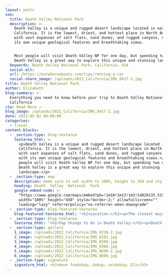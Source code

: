 ```yaml
---
layout: posts
seo:
  title: Death Valley National Park
  description: >-
    Death Valley is a unique and rugged desert landscape located in eastern
    California. It is the lowest, driest, and hottest place in North America,
    with vast expanses of salt flats, sand dunes, and rugged canyons, each with
    its own unique geological features and breathtaking views.


    Most people will visit Death Valley NP for one day, but spending two days in
    Death Valley is a great way to explore this unique and stunning landscape.
  keywords: Death Valley National Park, California, USA
  social-alt:
  url: /https://ourwhereabouts.com/tips/renting-a-car
  social-share_image: /uploads/2022_California/IMG_8417-2.jpg
title: Death Valley National Park
author: Elizabeth
blog-summary: >-
  Everything you need to know before your trip to Death Valley National Park in
  California
cta: Read More →
blog_image: /uploads/2022_California/IMG_8417-2.jpg
date: 2023-05-02 00:00:00
categories:
  - travel
content-blocks:
  - _section-type: blog-textarea
    textarea_html: >-
      <p>Death Valley is a unique and rugged desert landscape located in eastern
      California. It is the lowest, driest, and hottest place in North America,
      with vast expanses of salt flats, sand dunes, and rugged canyons, each
      with its own unique geological features and breathtaking views.</p><p>Most
      people will visit Death Valley NP for one day, but spending two days in
      Death Valley is a great way to explore this unique and stunning
      landscape.</p>
  - _section-type: map
    description: make sure to set width to 100%, height to 350 and style to border 2
    heading: Death  Valley  National  Park
    google-embed-code: >-
      "https://www.google.com/maps/embed?pb=!1m18!1m12!1m3!1d820135.5159144407!2d-117.43146425848877!3d36.58654627878563!2m3!1f0!2f0!3f0!3m2!1i1024!2i768!4f13.1!3m3!1m2!1s0x80c739a21e8fffb1%3A0x1c897383d723dd25!2sDeath%20Valley%2C%20CA%2C%20USA!5e0!3m2!1sen!2sil!4v1684659057124!5m2!1sen!2sil"
      width="100%" height="450" style="border:2;" allowfullscreen=""
      loading="lazy" referrerpolicy="no-referrer-when-downgrade"
  - _section-type: blog-featured-textarea
    blog-featured-textarea_html: "<h2>Location:</h2><p>The closest major cities to Death Valley are Las Vegas, Los Angeles, San Francisco, &amp; Yosemite (which makes it a great destination for a road trip)</p><h2>Entrance Fee:&nbsp;</h2><p><strong>Death Valley Entrance Fee - per vehicle - $30.00</strong><br />This permit allows all persons traveling with the permit holder in one single private, non-commercial vehicle (car/truck/van) to leave and re-enter the park as many times as they wish during the 7-day period from the date of purchase.</p><p><strong>Death Valley Entrance Fee - per motorcycle - $25.00</strong><br />This permit allows persons traveling on one motorcycle to leave and re-enter the park as many times as they wish during the 7-day period from the date of purchase.</p><p><strong>Death Valley Entrance Fee - per individual - $15.00</strong><br />This permit allows a single individual traveling on foot or individuals traveling on one bicycle to leave and re-enter the park as many times as they wish during the 7-day period from the date of purchase.</p><p><strong>America the Beautiful Annual Pass (Our recommendation)</strong><br />$80: yearly pass covering entrance and standard amenity fees for national parks and other federal fee areas for 12 months from the time of purchase.</p><p>\_</p><h2>When to visit:&nbsp;</h2><p>Spring and Autumn are the best seasons to visit Death Valley. In spring, March-May, there are blooming flowers brought by winter's rain and in autumn, October-November, there are pleasant temperatures and generally clear skies.<br />I'd try to avoid visiting in the Summer (May-September) because it's the busiest and hottest time of the year.</p><p>\_</p><h2>How long to stay:</h2><p>Most people tend to stay here only one day, but if you’d really like to explore everything this park has to offer, we suggest visiting for 2 days.</p><p>\_</p><h2>Where to stay:&nbsp;</h2><p>The most expensive option is lodging Inside the Park: The Ranch at Death Valley or The Oasis at Death Valley are both great choices.</p><p>Places near the park:<br />• Beatty, NV - 45 minutes.<br />• Shoshone, CA - 1 hour.<br />• Longstreet Inn Casino &amp; RV Resort, NV - 40 minutes.</p>"
  - _section-type: blog-textarea
    textarea_html: "<h2>Top things to do in Death Valley:</h2><p>Death Valley has so much to offer besides Badwater Basin. Make sure to check out these places.</p><p><strong>•Dante’s View:</strong>&nbsp;A great viewpoint over Death Valley. You can even see Badwater Basin! Sadly we didn't have a clear morning so we couldn't see much. There's a short hiking trail here thats Definitely worth hiking.</p><p><br /><strong>• Zabriskie Point:&nbsp;</strong>The best spot to watch the sunrise in Death Valley. Come early and catch a spot because many photographers come to catch that beautiful morning shot. Don't worry, right after sunrise they all leave the place pretty quickly. This trail is very easy, you park you car and walk 3 minutes.</p><p><strong>•Badwater Basin:</strong>&nbsp;This is the lowest point in North America at 282 ft (86 m) below sea level. Death Valley is such an underrated National Park and Badwater Basin is a gem!<br />Length: 1.9 miles RT&nbsp; |&nbsp; Difficulty: Easy |&nbsp; Duration: 46 minutes</p><p><strong>•Devil’s Golf Course: </strong>A unique geological feature. The salt flats of Devil's Golf Course were formed by the evaporation of an ancient lake that once filled Death Valley. Over time, the salt deposits were shaped by wind and rain, creating a landscape of jagged salt formations that resemble a golf course. This will take about 15 minutes.</p><p><strong>• Artists Palette:&nbsp;</strong>A must-see while visiting Death Valley! The rocks are so colorful, these colors are from volcanic deposits rich in compounds such as iron oxides and chloride, which creates a rainbow effect, hence its name, Rainbow hill. It is located off of a one way Scenic loop road, so make sure you don't miss the turn off to the parking lot.<br />Legnth: 0.3 miles out and back (15 mins)&nbsp; |&nbsp; Difficulty: Easy.</p><p>•<strong> Mesquite Flats Sand Dunes:</strong>&nbsp;A unique and surreal landscape of sand dunes surrounded by mountains.<br />Legnth: ~2.8 miles | Difficulty: Moderate.</p><p><strong>• Ubehebe Crater:</strong>&nbsp;A massive volcanic crater with a rim that is half a mile wide.</p><p><strong>• Natural Bridge:&nbsp;</strong>This hike is approximately 2 miles round-trip and takes you through a scenic canyon with towering rock formations and colorful rock layers. The trail is not marked, so visitors should bring a map and be prepared for some challenging terrain. This will take about 1 hour.</p><p><strong>• Golden Canyon Trail: </strong>The trail is approximately 3 miles long and takes hikers through a narrow canyon with towering rock formations, colorful rock layers, and stunning views of the surrounding desert landscape. This will take about 2 hours.</p><p><strong>• Scotty's Castle:&nbsp;</strong>Take a guided tour of Scotty's Castle, a historic house built in the 1920s by a famous con man and his wealthy friend.</p><p>\_</p><h2>Tips:</h2><p>•There's no food around, not even a vending machine. Bring your own snacks and food.<br />•No Pets allowed.<br />•Leave no trace.</p>"
  - _section-type: gallery
    1_image: /uploads/2022_California/IMG_8238-2.jpg
    2_image: /uploads/2022_California/IMG_8283.jpg
    3_image: /uploads/2022_California/IMG_8298.jpg
    4_image: /uploads/2022_California/IMG_8360.jpg
    5_image: /uploads/2022_California/IMG_8696-2.jpg
    6_image: /uploads/2022_California/IMG_8609.jpg
  - _section-type: signature
    signature_html: <h3>Have fun&nbsp; &nbsp; xxx&nbsp; Eli</h3>
---
```


